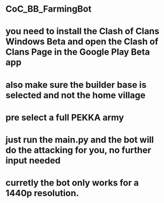 # CoC_BB_FarmingBot

# you need to install the Clash of Clans Windows Beta and open the Clash of Clans Page in the Google Play Beta app
# also make sure the builder base is selected and not the home village
# pre select a full PEKKA army
# just run the main.py and the bot will do the attacking for you, no further input needed

# curretly the bot only works for a 1440p resolution.

